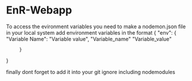 # EnR-Webapp

To access the evironment variables you need to make a nodemon.json file in your local system
add environment variables in the format 
{
  "env": {
             "Variable Name": "Variable value",
             "Variable_name" "Variable_value"
              
         }
}

finally dont forget to add it into your git ignore 
including nodemodules 
